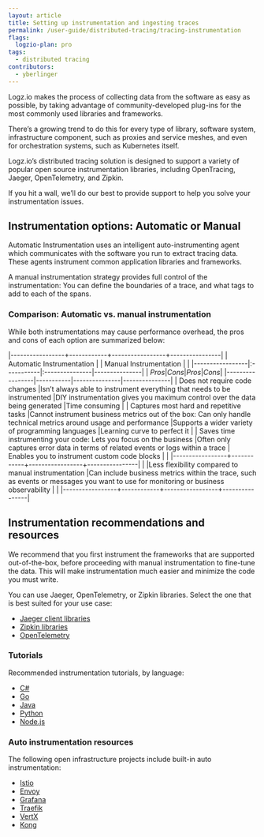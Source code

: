 ```yaml
---
layout: article
title: Setting up instrumentation and ingesting traces
permalink: /user-guide/distributed-tracing/tracing-instrumentation
flags:
  logzio-plan: pro
tags:
  - distributed tracing
contributors:
  - yberlinger
---
```

Logz.io makes the process of collecting data from the software as easy as possible, by taking advantage of community-developed plug-ins for the most commonly used libraries and frameworks.

There’s a growing trend to do this for every type of library, software system, infrastructure component, such as proxies and service meshes, and even for orchestration systems, such as Kubernetes itself.

Logz.io’s distributed tracing solution is designed to support a variety of popular open source instrumentation libraries, including OpenTracing, Jaeger, OpenTelemetry, and Zipkin.
  <!--AI when these are integrated:OpenCensus -->
If you hit a wall, we’ll do our best to provide support to help you solve your instrumentation issues.

## Instrumentation options: Automatic or Manual
Automatic Instrumentation uses an intelligent auto-instrumenting agent which communicates with the software you run to extract tracing data. These agents instrument common application libraries and frameworks.

A manual instrumentation strategy provides full control of the instrumentation: You can define the boundaries of a trace, and what tags to add to each of the spans.

### Comparison: Automatic vs. manual instrumentation

While both instrumentations may cause performance overhead, the pros and cons of each option are summarized below:

|-----------------+------------+-----------------+----------------|
| Automatic Instrumentation | | Manual Instrumentation |  |
|-----------------|:-----------|:---------------|---------------|
| *Pros*|*Cons*|*Pros*|*Cons*|
|-----------------|-----------|---------------|---------------|
| Does not require code changes |Isn’t always able to instrument everything that needs to be instrumented |DIY instrumentation gives you maximum control over the data being generated  |Time consuming   |
| Captures most hard and repetitive tasks     |Cannot instrument business metrics out of the box: Can only handle technical metrics around usage and performance    |Supports a wider variety of programming languages    |Learning curve to perfect it            |
| Saves time instrumenting your code: Lets you focus on the business     |Often only captures error data in terms of related events or logs within a trace        | Enables you to instrument custom code blocks             | |
|-----------------+------------+-----------------+----------------|
|   |Less flexibility compared to manual instrumentation          |Can include business metrics within the trace, such as events or messages you want to use for monitoring or business observability                 |                |
|-----------------+------------+-----------------+----------------|

## Instrumentation recommendations and resources
We recommend that you first instrument the frameworks that are supported out-of-the-box, before proceeding with manual instrumentation to fine-tune the data. This will make instrumentation much easier and minimize the code you must write.

You can use Jaeger, OpenTelemetry, or Zipkin libraries. Select the one that is best suited for your use case:    <!--AI when these are integrated:OpenCensus -->

* <a href="https://www.jaegertracing.io/docs/latest/client-libraries/#supported-libraries" target="_blank">Jaeger client libraries<i class="fas fa-external-link-alt"></i></a>
* <a href="https://zipkin.io/pages/tracers_instrumentation" target="_blank">Zipkin libraries <i class="fas fa-external-link-alt"></i></a>
* <a href="https://opentelemetry.io/docs/" target="_blank">OpenTelemetry <i class="fas fa-external-link-alt"></i></a>

### Tutorials
Recommended instrumentation tutorials, by language:

* <a href ="https://github.com/yurishkuro/opentracing-tutorial/tree/master/csharp" target="_blank">C# <i class="fas fa-external-link-alt"></i></a>
* <a href ="https://github.com/yurishkuro/opentracing-tutorial/tree/master/go" target="_blank">Go <i class="fas fa-external-link-alt"></i></a>
* <a href ="https://github.com/yurishkuro/opentracing-tutorial/tree/master/java" target="_blank">Java <i class="fas fa-external-link-alt"></i></a>
* <a href ="https://github.com/yurishkuro/opentracing-tutorial/tree/master/python" target="_blank">Python <i class="fas fa-external-link-alt"></i></a>
* <a href ="https://github.com/yurishkuro/opentracing-tutorial/tree/master/nodejs" target="_blank">Node.js <i class="fas fa-external-link-alt"></i></a>


### Auto instrumentation resources
The following open infrastructure projects include built-in auto instrumentation:

* <a href ="https://istio.io/latest/docs/tasks/observability/distributed-tracing/jaeger/" target="_blank">Istio <i class="fas fa-external-link-alt"></i></a>
* <a href ="https://www.envoyproxy.io/docs/envoy/latest/start/sandboxes/jaeger_tracing" target="_blank">Envoy <i class="fas fa-external-link-alt"></i></a>
* <a href ="https://grafana.com/docs/grafana/latest/administration/configuration/" target="_blank">Grafana <i class="fas fa-external-link-alt"></i></a>
* <a href ="https://docs.traefik.io/observability/tracing/jaeger/" target="_blank">Traefik <i class="fas fa-external-link-alt"></i></a>
* <a href ="https://vertx-ci.github.io/vertx-4-preview/docs/vertx-opentracing/java/" target="_blank">VertX <i class="fas fa-external-link-alt"></i></a>
* <a href ="https://docs.konghq.com/hub/kong-inc/zipkin/" target="_blank">Kong <i class="fas fa-external-link-alt"></i></a>